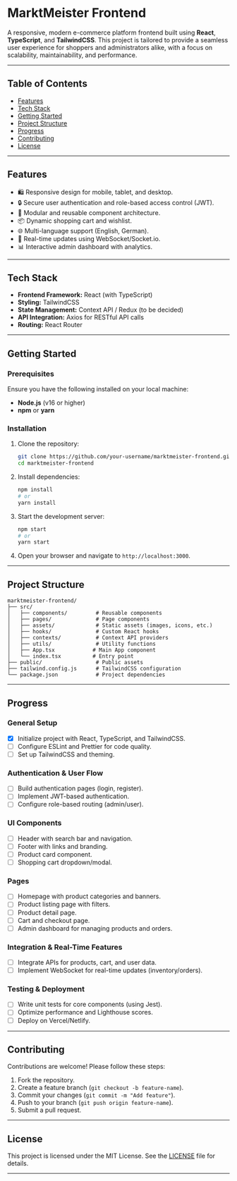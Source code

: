 
# **MarktMeister Frontend**

A responsive, modern e-commerce platform frontend built using **React**, **TypeScript**, and **TailwindCSS**. This project is tailored to provide a seamless user experience for shoppers and administrators alike, with a focus on scalability, maintainability, and performance.

---

## **Table of Contents**
- [Features](#features)
- [Tech Stack](#tech-stack)
- [Getting Started](#getting-started)
- [Project Structure](#project-structure)
- [Progress](#progress)
- [Contributing](#contributing)
- [License](#license)

---

## **Features**
- 🛍️ Responsive design for mobile, tablet, and desktop.  
- 🔒 Secure user authentication and role-based access control (JWT).  
- 🧩 Modular and reusable component architecture.  
- 📦 Dynamic shopping cart and wishlist.  
- 🌐 Multi-language support (English, German).  
- 🔄 Real-time updates using WebSocket/Socket.io.  
- 📊 Interactive admin dashboard with analytics.  

---

## **Tech Stack**
- **Frontend Framework:** React (with TypeScript)  
- **Styling:** TailwindCSS  
- **State Management:** Context API / Redux (to be decided)  
- **API Integration:** Axios for RESTful API calls  
- **Routing:** React Router  

---

## **Getting Started**

### Prerequisites
Ensure you have the following installed on your local machine:
- **Node.js** (v16 or higher)
- **npm** or **yarn**

### Installation
1. Clone the repository:
   ```bash
   git clone https://github.com/your-username/marktmeister-frontend.git
   cd marktmeister-frontend
   ```

2. Install dependencies:
   ```bash
   npm install
   # or
   yarn install
   ```

3. Start the development server:
   ```bash
   npm start
   # or
   yarn start
   ```

4. Open your browser and navigate to `http://localhost:3000`.

---

## **Project Structure**
```
marktmeister-frontend/
├── src/
│   ├── components/         # Reusable components
│   ├── pages/              # Page components
│   ├── assets/             # Static assets (images, icons, etc.)
│   ├── hooks/              # Custom React hooks
│   ├── contexts/           # Context API providers
│   ├── utils/              # Utility functions
│   ├── App.tsx            # Main App component
│   └── index.tsx          # Entry point
├── public/                 # Public assets
├── tailwind.config.js      # TailwindCSS configuration
└── package.json            # Project dependencies
```

---

## **Progress**
### General Setup
- [x] Initialize project with React, TypeScript, and TailwindCSS.  
- [ ] Configure ESLint and Prettier for code quality.  
- [ ] Set up TailwindCSS and theming.  

### Authentication & User Flow
- [ ] Build authentication pages (login, register).  
- [ ] Implement JWT-based authentication.  
- [ ] Configure role-based routing (admin/user).  

### UI Components
- [ ] Header with search bar and navigation.  
- [ ] Footer with links and branding.  
- [ ] Product card component.  
- [ ] Shopping cart dropdown/modal.  

### Pages
- [ ] Homepage with product categories and banners.  
- [ ] Product listing page with filters.  
- [ ] Product detail page.  
- [ ] Cart and checkout page.  
- [ ] Admin dashboard for managing products and orders.  

### Integration & Real-Time Features
- [ ] Integrate APIs for products, cart, and user data.  
- [ ] Implement WebSocket for real-time updates (inventory/orders).  

### Testing & Deployment
- [ ] Write unit tests for core components (using Jest).  
- [ ] Optimize performance and Lighthouse scores.  
- [ ] Deploy on Vercel/Netlify.  

---

## **Contributing**
Contributions are welcome! Please follow these steps:  
1. Fork the repository.  
2. Create a feature branch (`git checkout -b feature-name`).  
3. Commit your changes (`git commit -m "Add feature"`).  
4. Push to your branch (`git push origin feature-name`).  
5. Submit a pull request.

---

## **License**
This project is licensed under the MIT License. See the [LICENSE](LICENSE) file for details.

---
